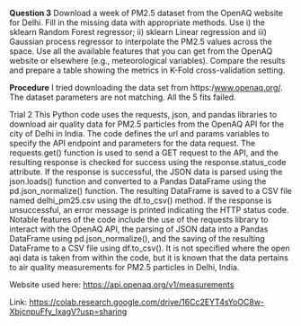 **Question 3**
Download a week of PM2.5 dataset from the OpenAQ website for Delhi. Fill in the missing data with appropriate methods. Use i) the sklearn Random Forest regressor; ii) sklearn Linear regression and iii) Gaussian process regressor to interpolate the PM2.5 values across the space. Use all the available features that you can get from the OpenAQ website or elsewhere (e.g., meteorological variables). Compare the results and prepare a table showing the metrics in K-Fold cross-validation setting.

**Procedure** 
I tried downloading the data set from https:/www.openaq.org/. The dataset parameters are not matching. All the 5 fits failed. 

Trial 2
This Python code uses the requests, json, and pandas libraries to download air quality data for PM2.5 particles from the OpenAQ API for the city of Delhi in India.
The code defines the url and params variables to specify the API endpoint and parameters for the data request. The requests.get() function is used to send a GET request to the API, and the resulting response is checked for success using the response.status_code attribute.
If the response is successful, the JSON data is parsed using the json.loads() function and converted to a Pandas DataFrame using the pd.json_normalize() function. The resulting DataFrame is saved to a CSV file named delhi_pm25.csv using the df.to_csv() method.
If the response is unsuccessful, an error message is printed indicating the HTTP status code.
Notable features of the code include the use of the requests library to interact with the OpenAQ API, the parsing of JSON data into a Pandas DataFrame using pd.json_normalize(), and the saving of the resulting DataFrame to a CSV file using df.to_csv().
It is not specified where the open aqi data is taken from within the code, but it is known that the data pertains to air quality measurements for PM2.5 particles in Delhi, India.

Website used here: https://api.openaq.org/v1/measurements

Link: https://colab.research.google.com/drive/16Cc2EYT4sYoOC8w-XbjcnpuFfy_IxagV?usp=sharing

